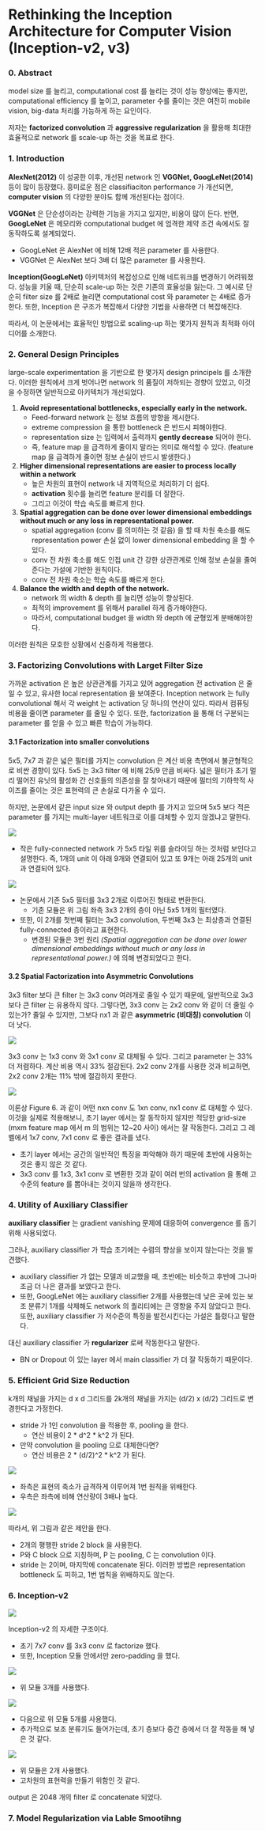 # Rethinking the Inception Architecture for Computer Vision (Inception-v2, v3)

### 0. Abstract

model size 를 늘리고, computational cost 를 늘리는 것이 성능 향상에는 좋지만,
computational efficiency 를 높이고, parameter 수를 줄이는 것은 여전히 mobile vision, big-data 처리를 가능하게 하는 요인이다.

저자는 **factorized convolution** 과 **aggressive regularization** 을 활용해 최대한 효율적으로 network 를 scale-up 하는 것을 목표로 한다.

### 1. Introduction

**AlexNet(2012)** 이 성공한 이후, 개선된 network 인  **VGGNet, GoogLeNet(2014)**  등이 많이 등장했다. 
흥미로운 점은 classifiaciton performance 가 개선되면, **computer vision** 의 다양한 분야도 함께 개선된다는 점이다. 

**VGGNet** 은 단순성이라는 강력한 기능을 가지고 있지만, 비용이 많이 든다.
반면, **GoogLeNet** 은 메모리와 computational budget 에 엄격한 제약 조건 속에서도 잘 동작하도록 설계되었다.
- GoogLeNet 은 AlexNet 에 비해 12배 적은 parameter 를 사용한다.
- VGGNet 은 AlexNet 보다 3배 더 많은 parameter 를 사용한다.

**Inception(GoogLeNet)** 아키텍처의 복잡성으로 인해 네트워크를 변경하기 어려워졌다.
성능을 키울 때, 단순히 scale-up 하는 것은 기존의 효율성을 잃는다. 그 예시로 단순히 filter size 를 2배로 늘리면 computational cost 와 parameter 는 4배로 증가한다. 또한, Inception 은 구조가 복잡해서 다양한 기법을 사용하면 더 복잡해진다.

따라서, 이 논문에서는 효율적인 방법으로 scaling-up 하는 몇가지 원칙과 최적화 아이디어를 소개한다.

### 2. General Design Principles

large-scale experimentation 을 기반으로 한 몇가지 design principels 를 소개한다.
이러한 원칙에서 크게 벗어나면 network 의 품질이 저하되는 경향이 있었고, 이것을 수정하면 일반적으로 아키텍처가 개선되었다.

1. **Avoid representational bottlenecks, especially early in the network.**
	-  Feed-forward network 는 정보 흐름의 방향을 제시한다.
	- extreme compression 을 통한 bottleneck 은 반드시 피해야한다.
	- representation size 는 입력에서 출력까지 **gently decrease** 되어야 한다.
	- 즉, feature map 을 급격하게 줄이지 말라는 의미로 해석할 수 있다. (feature map 을 급격하게 줄이면 정보 손실이 반드시 발생한다.)
2. **Higher dimensional representations are easier to process locally within a network**
	- 높은 차원의 표현이 network 내 지역적으로 처리하기 더 쉽다.
	- **activation** 횟수를 늘리면 feature 분리를 더 잘한다.
	- 그리고 이것이 학습 속도를 빠르게 한다.
3. **Spatial aggregation can be done over lower dimensional embeddings without much or any loss in representational power.**
	- spatial aggregation (conv 를 의미하는 것 같음) 을 할 때 차원 축소를 해도 representation power 손실 없이 lower dimensional embedding 을 할 수 있다.
	- conv 전 차원 축소를 해도 인접 unit 간 강한 상관관계로 인해 정보 손실을 줄여준다는 가설에 기반한 원칙이다.
	- conv 전 차원 축소는 학습 속도를 빠르게 한다.
4. **Balance the width and depth of the network.**
	- network 의 width & depth 를 늘리면 성능이 향상된다.
	- 최적의 improvement 를 위해서 parallel 하게 증가해야한다.
	- 따라서, computational budget 을 width 와 depth 에 균형있게 분배해야한다.

이러한 원칙은 모호한 상황에서 신중하게 적용했다.

### 3. Factorizing Convolutions with Larget Filter Size

가까운 activation 은 높은 상관관계를 가지고 있어 aggregation 전 activation 은 줄일 수 있고, 유사한 local representation 을 보여준다.
Inception network 는 fully convolutional 해서 각 weight 는 activation 당 하나의 연산이 있다. 따라서 컴퓨팅 비용을 줄이면 parameter 를 줄일 수 있다. 
또한, factorization 을 통해 더 구분되는 parameter 를 얻을 수 있고 빠른 학습이 가능하다.

#### 3.1 Factorization into smaller convolutions

5x5, 7x7 과 같은 넓은 필터를 가지는 convolution 은 계산 비용 측면에서 불균형적으로 비싼 경향이 있다.
5x5 는 3x3 filter 에 비해 25/9 만큼 비싸다.
넓은 필터가 초기 멀리 떨어진 유닛의 활성화 간 신호들의 의존성을 잘 찾아내기 때문에 필터의 기하학적 사이즈를 줄이는 것은 표현력의 큰 손실로 다가올 수 있다.

하지만, 논문에서 같은 input size 와 output depth 를 가지고 있으며 5x5 보다 적은 parameter 를 가지는 multi-layer 네트워크로 이를 대체할 수 있지 않겠냐고 말한다.


![](./img/img01.png)

- 작은 fully-connected network 가 5x5 타일 위를 슬라이딩 하는 것처럼 보인다고 설명한다. 즉, 1개의 unit 이 아래 9개와 연결되어 있고 또 9개는 아래 25개의 unit 과 연결되어 있다.

![](./img/img02.png)

- 논문에서 기존 5x5 필터를 3x3 2개로 이루어진 형태로 변환한다. 
	- 기존 모듈은 위 그림 좌측 3x3 2개의 층이 아닌 5x5 1개의 필터였다.
- 또한, 이 2개를 첫번째 필터는 3x3 convolution, 두번째 3x3 는 최상층과 연결된 fully-connected 층이라고 표현한다.
	- 변경된 모듈은 3번 원리 *(Spatial aggregation can be done over lower dimensional embeddings without much or any loss in representational power.)* 에 의해 변경되었다고 한다.

#### 3.2 Spatial Factorization into Asymmetric Convolutions

3x3 filter 보다 큰 filter 는 3x3 conv 여러개로 줄일 수 있기 때문에, 일반적으로 3x3 보다 큰 filter 는 유용하지 않다. 
그렇다면, 3x3 conv 는 2x2 conv 와 같이 더 줄일 수 있는가?
줄일 수 있지만, 그보다 nx1 과 같은 **asymmetric (비대칭) convolution** 이 더 낫다.

![](./img/img03.png)

3x3 conv 는 1x3 conv 와 3x1 conv 로 대체될 수 있다. 그리고 parameter 는 33% 더 저렴하다. 계산 비용 역시 33% 절감된다.
2x2 conv 2개를 사용한 것과 비교하면, 2x2 conv 2개는 11% 밖에 절감하지 못한다.

![](./img/img04.png)

이론상 Figure 6. 과 같이 어떤 nxn conv 도 1xn conv, nx1 conv 로 대체할 수 있다.
이것을 실제로 적용해보니, 초기 layer 에서는 잘 동작하지 않지만 적당한 grid-size (mxm feature map 에서 m 의 범위는 12~20 사이) 에서는 잘 작동한다. 그리고 그 레벨에서 1x7 conv, 7x1 conv 로 좋은 결과를 냈다.
- 초기 layer 에서는 공간의 일반적인 특징을 파악해야 하기 때문에 초반에 사용하는 것은 좋지 않은 것 같다.
- 3x3 conv 를 1x3, 3x1 conv 로 변환한 것과 같이 여러 번의 activation 을 통해 고수준의 feature 를 뽑아내는 것이지 않을까 생각한다.

### 4. Utility of Auxiliary Classifier

**auxiliary classifier** 는 gradient vanishing 문제에 대응하여 convergence 를 돕기 위해 사용되었다.

그러나, auxiliary classifier 가 학습 초기에는 수렴의 향상을 보이지 않는다는 것을 발견했다. 
- auxiliary classifier 가 없는 모델과 비교했을 때, 초반에는 비슷하고 후반에 그나마 조금 더 나은 결과를 보였다고 한다.
- 또한, GoogLeNet 에는 auxiliary classifier 2개를 사용했는데 낮은 곳에 있는 보조 분류기 1개를 삭제해도 network 의 퀄리티에는 큰 영향을 주지 않았다고 한다.
또한, auxiliary classifier 가 저수준의 특징을 발전시킨다는 가설은 틀렸다고 말한다.

대신 auxiliary classifier 가 **regularizer** 로써 작동한다고 말한다.
- BN or Dropout 이 있는 layer 에서 main classifier 가 더 잘 작동하기 때문이다.

### 5. Efficient Grid Size Reduction

k개의 채널을 가지는 d x d 그리드를 2k개의 채널을 가지는 (d/2) x (d/2) 그리드로 변경한다고 가정한다.
- stride 가 1인 convolution 을 적용한 후, pooling 을 한다.
	- 연산 비용이 2 * d^2 * k^2 가 된다.
- 만약 convolution 을 pooling 으로 대체한다면?
	- 연산 비용은 2 * (d/2)^2 * k^2 가 된다.

![](./img/img05.png)

- 좌측은 표현의 축소가 급격하게 이루어져 1번 원칙을 위배한다.
- 우측은 좌측에 비해 연산량이 3배나 높다.

![](./img/img06.png)

따라서, 위 그림과 같은 제안을 한다.
- 2개의 평행한 stride 2 block 을 사용한다.
- P와 C block 으로 지칭하며, P 는 pooling, C 는 convolution 이다.
- stride 는 2이며, 마지막에 concatenate 된다.
이러한 방법은 representation bottleneck 도 피하고, 1번 법칙을 위배하지도 않는다.

### 6. Inception-v2

![](./img/img07.png)

Inception-v2 의 자세한 구조이다.

- 초기 7x7 conv 를 3x3 conv 로 factorize 했다.
- 또한, Inception 모듈 안에서만 zero-padding 을 했다.

![](./img/img02.png)

- 위 모듈 3개를 사용했다.

![](./img/img04.png)

- 다음으로 위 모듈 5개를 사용했다.
- 추가적으로 보조 분류기도 들어가는데, 초기 층보다 중간 층에서 더 잘 작동을 해 넣은 것 같다.

![](./img/img08.png)

- 위 모듈은 2개 사용했다.
- 고차원의 표현력을 만들기 위함인 것 같다.

output 은 2048 개의 filter 로 concatenate 되었다.

### 7. Model Regularization via Lable Smootihng


